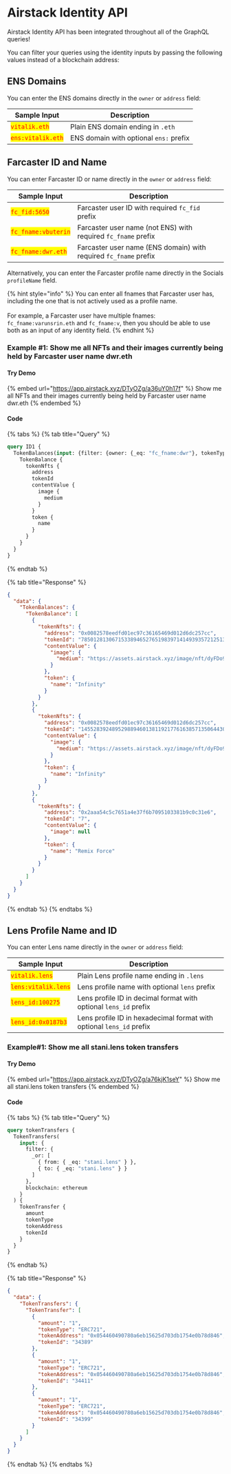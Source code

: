 # Airstack Identity API

Airstack Identity API has been integrated throughout all of the GraphQL queries!

You can filter your queries using the identity inputs by passing the following values instead of a blockchain address:

## **ENS** Domains

You can enter the ENS domains directly in the `owner` or `address` field:

| Sample Input                                      | Description                            |
| ------------------------------------------------- | -------------------------------------- |
| <mark style="color:red;">`vitalik.eth`</mark>     | Plain ENS domain ending in `.eth`      |
| <mark style="color:red;">`ens:vitalik.eth`</mark> | ENS domain with optional `ens:` prefix |

## **Farcaster** ID and Name

You can enter Farcaster ID or name directly in the `owner` or `address` field:

| Sample Input                                        | Description                                                      |
| --------------------------------------------------- | ---------------------------------------------------------------- |
| <mark style="color:red;">`fc_fid:5650`</mark>       | Farcaster user ID with required `fc_fid` prefix                  |
| <mark style="color:red;">`fc_fname:vbuterin`</mark> | Farcaster user name (not ENS) with required `fc_fname` prefix    |
| <mark style="color:red;">`fc_fname:dwr.eth`</mark>  | Farcaster user name (ENS domain) with required `fc_fname` prefix |

Alternatively, you can enter the Farcaster profile name directly in the Socials `profileName` field.

{% hint style="info" %}
You can enter all fnames that Farcaster user has, including the one that is not actively used as a profile name.\
\
For example, a Farcaster user have multiple fnames: `fc_fname:varunsrin.eth` and `fc_fname:v`, then you should be able to use both as an input of any identity field.
{% endhint %}

### Example #1: Show me all NFTs and their images currently being held by Farcaster user name dwr.eth

#### Try Demo

{% embed url="https://app.airstack.xyz/DTyOZg/a36uY0h17f" %}
Show me all NFTs and their images currently being held by Farcaster user name dwr.eth
{% endembed %}

#### Code

{% tabs %}
{% tab title="Query" %}
```graphql
query ID1 {
  TokenBalances(input: {filter: {owner: {_eq: "fc_fname:dwr"}, tokenType: {_in: [ERC721, ERC1155]}}, blockchain: ethereum}) {
    TokenBalance {
      tokenNfts {
        address
        tokenId
        contentValue {
          image {
            medium
          }
        }
        token {
          name
        }
      }
    }
  }
}
```
{% endtab %}

{% tab title="Response" %}
```json
{
  "data": {
    "TokenBalances": {
      "TokenBalance": [
        {
          "tokenNfts": {
            "address": "0x0082578eedfd01ec97c36165469d012d6dc257cc",
            "tokenId": "7850128130671533894652765198397141493935721251300528902294133048226415902660",
            "contentValue": {
              "image": {
                "medium": "https://assets.airstack.xyz/image/nft/dyFDo9ARD/t3yZOoy8Nq6oz4FNp4dRX6VXG4VO0/03HaEqfk4SWkzwaoqwPf9zzeAMN3X6nPI14uWP4b3n3U2HyNMwEoWkP9mdVxs7ucEyJZPx9uhZV7T6PY6eXVQs9f/RnbxASeXrJEfO1gNdnhQ3osADcjz/uOzleq7iMIjrU=/medium"
              }
            },
            "token": {
              "name": "Infinity"
            }
          }
        },
        {
          "tokenNfts": {
            "address": "0x0082578eedfd01ec97c36165469d012d6dc257cc",
            "tokenId": "14552839248952988946013811921776163857135064430444296228138892752085753508861",
            "contentValue": {
              "image": {
                "medium": "https://assets.airstack.xyz/image/nft/dyFDo9ARD/t3yZOoy8Nq6oz4FNp4dRX6VXG4VO0/03HlqVAl7WyJwqX9exhdRK1x9p4vwD/KxafdE0FN1R6gVHTIV4h3vBN2tVPR6XhPCjOqlr1nXo6vGM0Dd6BDaWeeib7G85tKSYloVz1ykZL7OMAENxdJQrmPx6mKXqkdOn0=/medium"
              }
            },
            "token": {
              "name": "Infinity"
            }
          }
        },
        {
          "tokenNfts": {
            "address": "0x2aaa54c5c7651a4e37f6b7095103381b9c0c31e6",
            "tokenId": "7",
            "contentValue": {
              "image": null
            },
            "token": {
              "name": "Remix Force"
            }
          }
        }
      ]
    }
  }
}
```
{% endtab %}
{% endtabs %}

## Lens Profile Name and ID

You can enter Lens name directly in the `owner` or `address` field:

| Sample Input                                        | Description                                                          |
| --------------------------------------------------- | -------------------------------------------------------------------- |
| <mark style="color:red;">`vitalik.lens`</mark>      | Plain Lens profile name ending in `.lens`                            |
| <mark style="color:red;">`lens:vitalik.lens`</mark> | Lens profile name with optional `lens` prefix                        |
| <mark style="color:red;">`lens_id:100275`</mark>    | Lens profile ID in decimal format with optional `lens_id` prefix     |
| <mark style="color:red;">`lens_id:0x0187b3`</mark>  | Lens profile ID in hexadecimal format with optional `lens_id` prefix |

### Example#1: Show me all stani.lens token transfers

#### Try Demo

{% embed url="https://app.airstack.xyz/DTyOZg/a76kjK1seY" %}
Show me all stani.lens token transfers
{% endembed %}

#### Code

{% tabs %}
{% tab title="Query" %}
```graphql
query tokenTransfers {
  TokenTransfers(
    input: {
      filter: {
        _or: [
          { from: { _eq: "stani.lens" } },
          { to: { _eq: "stani.lens" } }
        ]
      },
      blockchain: ethereum
    }
  ) {
    TokenTransfer {
      amount
      tokenType
      tokenAddress
      tokenId
    }
  }
}
```
{% endtab %}

{% tab title="Response" %}
```json
{
  "data": {
    "TokenTransfers": {
      "TokenTransfer": [
        {
          "amount": "1",
          "tokenType": "ERC721",
          "tokenAddress": "0x054460490780a6eb15625d703db1754e0b78d846",
          "tokenId": "34389"
        },
        {
          "amount": "1",
          "tokenType": "ERC721",
          "tokenAddress": "0x054460490780a6eb15625d703db1754e0b78d846",
          "tokenId": "34411"
        },
        {
          "amount": "1",
          "tokenType": "ERC721",
          "tokenAddress": "0x054460490780a6eb15625d703db1754e0b78d846",
          "tokenId": "34399"
        }
      ]
    }
  }
}
```
{% endtab %}
{% endtabs %}
